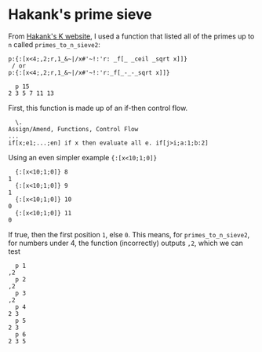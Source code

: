 

# Hakank's prime sieve

From [Hakank's K website](http://www.hakank.org/k/), I used a function that listed all of the primes up to `n` called `primes_to_n_sieve2`: 

```
p:{:[x<4;,2;r,1_&~|/x#'~!:'r: _f[_ _ceil _sqrt x]]}
 / or 
p:{:[x<4;,2;r,1_&~|/x#'~!:'r:_f[_-_-_sqrt x]]}
```

```
  p 15
2 3 5 7 11 13
```

First, this function is made up of an if-then control flow.

```
  \.
Assign/Amend, Functions, Control Flow
...
if[x;e1;...;en] if x then evaluate all e. if[j>i;a:1;b:2]
```

Using an even simpler example `{:[x<10;1;0]}`

```
  {:[x<10;1;0]} 8
1
  {:[x<10;1;0]} 9
1
  {:[x<10;1;0]} 10
0
  {:[x<10;1;0]} 11
0
```
If true, then the first position `1`, else `0`. This means, for `primes_to_n_sieve2`, for numbers under 4, the function (incorrectly) outputs `,2`, which we can test

```
  p 1
,2
  p 2
,2
  p 3
,2
  p 4
2 3
  p 5
2 3
  p 6
2 3 5
```






